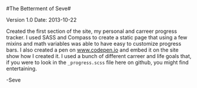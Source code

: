 #The Betterment of Seve#

Version 1.0
Date: 2013-10-22

Created the first section of the site, my personal and carreer progress tracker. I used SASS and Compass to create a static page that using a few mixins and math variables was able to have easy to customize progress bars. I also created a pen on www.codepen.io and embed it on the site show how I created it. I used a bunch of different carreer and life goals that, if you were to look in the `_progress.scss` file here on github, you might find entertaining.  

-Seve
